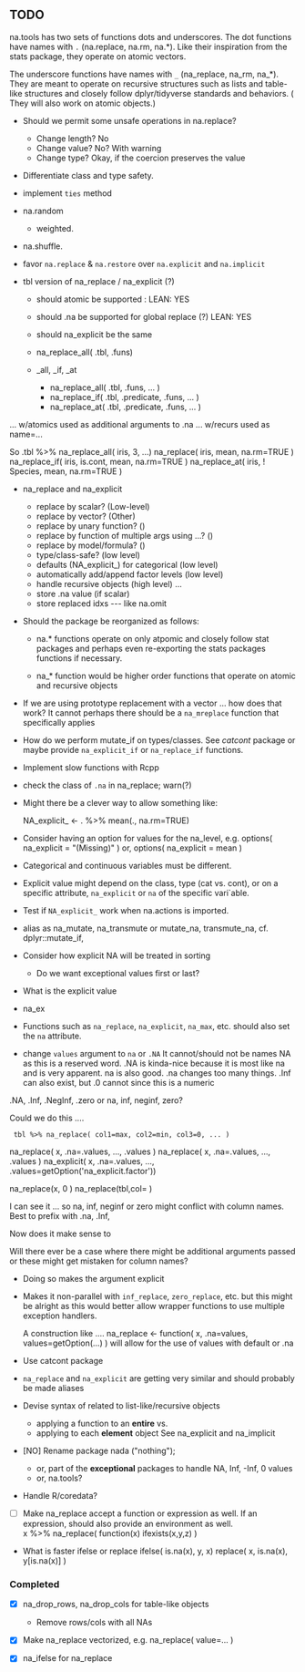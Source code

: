 ## TODO ##

 na.tools has two sets of functions dots and underscores. The dot functions have
 names with `.`  (na.replace, na.rm, na.*). Like their inspiration from the 
 stats package, they operate on atomic vectors. 
 
 The underscore functions have
 names with `_` (na_replace, na_rm, na_*). They are meant to operate on 
 recursive structures such as lists and table-like structures and closely follow 
 dplyr/tidyverse standards and behaviors. ( They will also work on atomic 
 objects.)  
 
 - Should we permit some unsafe operations in na.replace?
   - Change length? No
   - Change value? No? With warning
   - Change type? Okay, if the coercion preserves the value
   
 - Differentiate class and type safety.
 
 - implement `ties` method  
 - na.random
   - weighted. 
 - na.shuffle.
 
 - favor `na.replace` & `na.restore` over `na.explicit` and `na.implicit`
 
 - tbl version of na_replace / na_explicit (?)
   - should atomic be supported : LEAN: YES
   - should .na be supported for global replace (?) LEAN: YES 
   - should na_explicit be the same 
   - na_replace_all( .tbl, .funs)
   
   - _all, _if, _at
     - na_replace_all( .tbl, .funs, ... ) 
     - na_replace_if( .tbl, .predicate, .funs, ... )
     - na_replace_at( .tbl, .predicate, .funs, ... )
     
 ... w/atomics used as additional arguments to .na
 ... w/recurs used as name=... 
 
 
 
 So .tbl %>% na_replace_all( iris, 3, ...)
             na_replace( iris, mean, na.rm=TRUE )
             na_replace_if( iris, is.cont, mean, na.rm=TRUE )
             na_replace_at( iris, ! Species, mean, na.rm=TRUE )

 
 - na_replace and na_explicit
   - replace by scalar?  (Low-level)
   - replace by vector?  (Other)
   - replace by unary function? ()
   - replace by function of multiple args using  ...? ()
   - replace by model/formula? ()
   - type/class-safe? (low level) 
   - defaults (NA_explicit_) for categorical (low level)
   - automatically add/append factor levels (low level)
   - handle recursive objects (high level) ...  
   - store .na value (if scalar)
   - store replaced idxs --- like na.omit  

 - Should the package be reorganized as follows:
   - na.* functions operate on only atpomic and closely follow stat packages and 
     perhaps even re-exporting the stats packages functions if necessary.
     
   - na_* function would be higher order functions that operate on atomic and 
     recursive objects
   
 - If we are using prototype replacement with a vector ... how does that work?
   It cannot perhaps there should be a `na_mreplace` function that specifically
   applies 
   
 - How do we perform mutate_if on types/classes. See *catcont* package or maybe
   provide `na_explicit_if` or `na_replace_if` functions.
   
 - Implement slow functions with Rcpp 
 
 - check the class of `.na` in na_replace; warn(?)
 
 - Might there be a clever way to allow something like:

    NA_explicit_ <- . %>% mean(., na.rm=TRUE)
 
 - Consider having an option for values for the na_level, e.g.
      options( na_explicit = "(Missing)" ) or, 
      options( na_explicit = mean )  
 - Categorical and continuous variables must be different.
 - Explicit value might depend on the class, type (cat vs. cont), or on a 
   specific attribute, `na_explicit` or `na` of the specific vari`able. 
   
 - Test if `NA_explicit_` work when na.actions is imported.
   
 - alias as na_mutate, na_transmute or mutate_na, transmute_na,
   cf. dplyr::mutate_if, 
  
 - Consider how explicit NA will be treated in sorting 
   - Do we want exceptional values first or last?
   
 - What is the explicit value
 
 - na_ex
   
 - Functions such as `na_replace`, `na_explicit`, `na_max`, etc. should also 
   set the `na` attribute. 
   
 - change `values` argument to `na` or `.NA` 
   It cannot/should not be names NA as this is a reserved word. .NA is kinda-nice
  because it is most like na and is very apparent. na is also good.  .na changes
  too many things. 
  .Inf can also exist, but .0 cannot since this is a numeric
  
  .NA, .Inf, .NegInf, .zero or na, inf, neginf, zero?
  
  Could we do this ....

     tbl %>% na_replace( col1=max, col2=min, col3=0, ... )
  
  na_replace( x, .na=.values, ..., .values )
  na_replace( x, .na=.values, ...,  .values )
  na_explicit( x, .na=.values, ...,   .values=getOption('na_explicit.factor'))
  
  na_replace(x, 0 )
  na_replace(tbl,col= )
  
  
  I can see it ... so na, inf, neginf or zero might conflict with column names. 
  Best to prefix with .na, .Inf,
  
  Now does it make sense to 
  
  Will there ever be a case where there might be additional arguments passed or
  these might get mistaken for column names?
  
  
   + Doing so makes the argument explicit
   - Makes it non-parallel with `inf_replace`, `zero_replace`, etc. but this 
     might be alright as this would better allow wrapper functions to use 
     multiple exception handlers.
     
     A construction like .... 
     na_replace <- function( x, .na=values, values=getOption(...) )
     will allow for the use of values with default or .na
 
 - Use catcont package
 
 - `na_replace` and `na_explicit` are getting very similar and should probably be
   made aliases
   
 - Devise syntax of related to list-like/recursive objects 
   - applying a function to an **entire**  vs.
   - applying to each **element** object
   See na_explicit and na_implicit

 - [NO] Rename package nada ("nothing"); 
   - or, part of the **exceptional** packages to handle NA, Inf, -Inf, 0 values  
   - or, na.tools?
   
 - Handle R/coredata?
 
 - [ ] Make na_replace accept a function or expression as well. If an expression, 
   should also provide an environment as well.  
     x %>% na_replace( function(x) ifexists(x,y,z) )
     
 - What is faster ifelse or replace
   ifelse( is.na(x), y, x)
   replace( x, is.na(x), y[is.na(x)] )

### Completed 

 - [x] na_drop_rows, na_drop_cols for table-like objects
    - Remove rows/cols with all NAs
 - [x] Make na_replace vectorized, e.g. na_replace( value=... )
 - [x] na_ifelse for na_replace
 